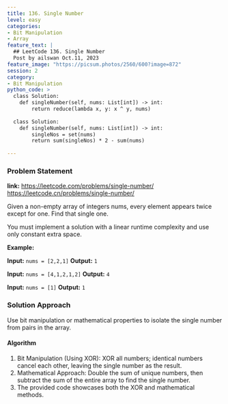 ```yaml
---
title: 136. Single Number
level: easy
categories:
- Bit Manipulation
- Array
feature_text: |
  ## LeetCode 136. Single Number
  Post by ailswan Oct.11, 2023
feature_image: "https://picsum.photos/2560/600?image=872"
session: 2
category:
- Bit Manipulation
python_code: >
  class Solution:
    def singleNumber(self, nums: List[int]) -> int:
        return reduce(lambda x, y: x ^ y, nums)
        
  class Solution:
    def singleNumber(self, nums: List[int]) -> int:
        singleNos = set(nums)
        return sum(singleNos) * 2 - sum(nums)    
   
---
```


### Problem Statement
**link:**
https://leetcode.com/problems/single-number/
https://leetcode.cn/problems/single-number/
 
Given a non-empty array of integers nums, every element appears twice except for one. Find that single one.

You must implement a solution with a linear runtime complexity and use only constant extra space.
 

**Example:**

**Input:** `nums = [2,2,1]`
**Output:** `1`
 
**Input:** `nums = [4,1,2,1,2]`
**Output:** `4`

**Input:** `nums = [1]`
**Output:** `1`
 

### Solution Approach
Use bit manipulation or mathematical properties to isolate the single number from pairs in the array.

#### Algorithm
1. Bit Manipulation (Using XOR): XOR all numbers; identical numbers cancel each other, leaving the single number as the result.
2. Mathematical Approach: Double the sum of unique numbers, then subtract the sum of the entire array to find the single number.
3. The provided code showcases both the XOR and mathematical methods.